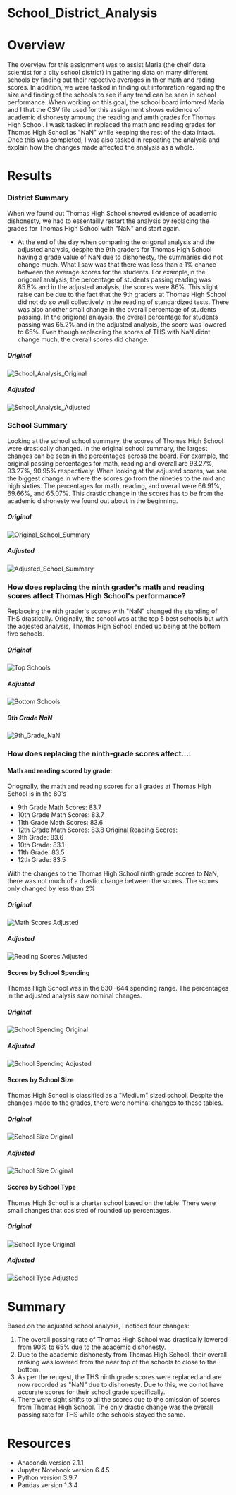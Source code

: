 # School_District_Analysis

# Overview
  The overview for this assignment was to assist Maria (the cheif data scientist for a city school district) in gathering data on many different schools by finding out their repective averages in thier math and rading scores. In addition, we were tasked in finding out infomration regarding the size and finding of the schools to see if any trend can be seen in school performance. 
  When working on this goal, the school board infomred Maria and I that the CSV file used for this assignment shows evidence of academic dishonesty amoung the reading and amth grades for Thomas High School. I wask tasked in replaced the math and reading grades for Thomas High School as "NaN" while keeping the rest of the data intact. Once this was completed, I was also tasked in repeating the analysis and explain how the changes made affected the analysis as a whole.


# Results
### District Summary
  When we found out Thomas High School showed evidence of academic dishonesty, we had to essentailly restart the analysis by replacing the grades for Thomas High School with "NaN" and start again. 
  - At the end of the day when comparing the origonal analysis and the adjusted analysis, despite the 9th graders for Thomas High School having a grade value of NaN due to dishonesty, the summaries did not change much. What I saw was that there was less than a 1% chance between the average scores for the students. For example,in the origonal analysis, the percentage of students passing reading was 85.8% and in the adjusted analysis, the scores were 86%. This slight raise can be due to the fact that the 9th graders at Thomas High School did not do so well collectively in the reading of standardized tests. There was also another small change in the overall percentage of students passing. In the origional anlaysis, the overall percentage for students passing was 65.2% and in the adjusted analysis, the score was lowered to 65%. Even though replaceing the scores of THS with NaN didnt change much, the overall scores did change. 

##### Original 
![School_Analysis_Original](./School_District_Analysis/Resources/School_Analysis_Original.png)

##### Adjusted
![School_Analysis_Adjusted](./School_District_Analysis/Resources/School_Analysis_Adjusted.png)

### School Summary 
  Looking at the school school summary, the scores of Thomas High School were drastically changed. In the original school summary, the largest changes can be seen in the percentages across the board. For example, the original passing percentages for math, reading and overall are 93.27%, 93.27%, 90.95% respectively. When looking at the adjusted scores, we see the biggest change in where the scores go from the nineties to the mid and high sixties. The percentages for math, reading, and overall were 66.91%, 69.66%, and 65.07%. This drastic change in the scores has to be from the academic dishonesty we found out about in the beginning. 


##### Original 
![Original_School_Summary](./School_District_Analysis/Resources/Original_School_Summary.png)

##### Adjusted 
![Adjusted_School_Summary](./School_District_Analysis/Resources/Adjusted_School_Summary.png)

### How does replacing the ninth grader's math and reading scores affect Thomas High School's performance?
  Replaceing the nith grader's scores with "NaN" changed the standing of THS drastically. Originally, the school was at the top 5 best schools but with the adjested analysis, Thomas High School ended up being at the bottom five schools. 
  
##### Original
![Top Schools](./School_District_Analysis/Resources/Top_Schools_Original.png)

##### Adjusted
![Bottom Schools](./School_District_Analysis/Resources/Bottom_Schools_Adjusted.png)

##### 9th Grade NaN
![9th_Grade_NaN](./ninth_grade_NaN.png)

### How does replacing the ninth-grade scores affect...:

#### Math and reading scored by grade:
 Oriognally, the math and reading scores for all grades at Thomas High School is in the 80's
  - 9th Grade Math Scores: 83.7
  - 10th Grade Math Scores: 83.7
  - 11th Grade Math Scores: 83.6
  - 12th Grade Math Scores: 83.8
Original Reading Scores:
  - 9th Grade: 83.6
  - 10th Grade: 83.1
  - 11th Grade: 83.5
  - 12th Grade: 83.5

With the changes to the Thomas High School ninth grade scores to NaN, there was not much of a drastic change between the scores. The scores only changed by less than 2%

##### Original
![Math Scores Adjusted](./School_District_Analysis/Math_Scores_Adjusted.png)

##### Adjusted
![Reading Scores Adjusted](./School_District_Analysis/Reading_Scores_Adjusted.png)

#### Scores by School Spending 
Thomas High School was in the $630-$644 spending range. The percentages in the adjusted analysis saw nominal changes.

##### Original
![School Spending Original](./School_District_Analysis/School_Spending_Original.png)

##### Adjusted 
![School Spending Adjusted](./School_District_Analysis/School_Spending_Adjusted.png)

#### Scores by School Size
Thomas High School is classified as a "Medium" sized school. Despite the changes made to the grades, there were nominal changes to these tables.

##### Original
![School Size Original](./School_District_Analysis/School_Size_Original.png)

##### Adjusted 
![School Size Original](./School_District_Analysis/School_Size_Adjusted.png)

#### Scores by School Type
Thomas High School is a charter school based on the table. There were small changes that cosisted of rounded up percentages.
  
##### Original
![School Type Original](./School_District_Analysis/School_Type_Original.png)

##### Adjusted
![School Type Adjusted](./School_District_Analysis/School_Type_Adjusted.png)

# Summary 
Based on the adjusted school analysis, I noticed four changes:
1. The overall passing rate of Thomas High School was drastically lowered from 90% to 65% due to the academic dishonesty.
2. Due to the academic dishonesty from Thomas High School, their overall ranking was lowered from the near top of the schools to close to the bottom.
3. As per the reuqest, the THS ninth grade scores were replaced and are now recorded as "NaN" due to dishonesty. Due to this, we do not have accurate scores for their school grade specifically.
4. There were sight shifts to all the scores due to the omission of scores from Thomas High School. The only drastic change was the overall passing rate for THS while othe schools stayed the same.

# Resources 
- Anaconda version 2.1.1
- Jupyter Notebook version 6.4.5
- Python version 3.9.7
- Pandas version 1.3.4
